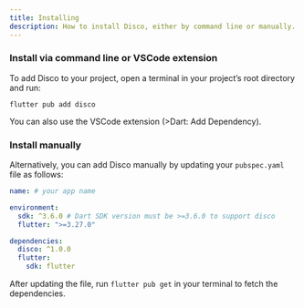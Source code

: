 ```yaml
---
title: Installing
description: How to install Disco, either by command line or manually.
---
```


### Install via command line or VSCode extension

To add Disco to your project, open a terminal in your project’s root directory and run:

```nu
flutter pub add disco
```

You can also use the VSCode extension (>Dart: Add Dependency).

### Install manually

Alternatively, you can add Disco manually by updating your `pubspec.yaml` file as follows:

```yaml {4,8}
name: # your app name

environment:
  sdk: ^3.6.0 # Dart SDK version must be >=3.6.0 to support disco
  flutter: ">=3.27.0"

dependencies:
  disco: ^1.0.0
  flutter:
    sdk: flutter
```

After updating the file, run `flutter pub get` in your terminal to fetch the dependencies.
